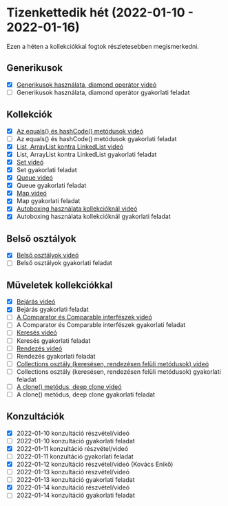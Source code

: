 # Tizenkettedik hét (2022-01-10 - 2022-01-16)

Ezen a héten a kollekciókkal fogtok részletesebben megismerkedni.

## Generikusok

* [x] [Generikusok használata, diamond operátor videó](https://e-learning.training360.com/courses/take/java-se-halado-koll/lessons/10769614-generikusok-hasznalata-diamond-operator)
* [ ] Generikusok használata, diamond operátor gyakorlati feladat

## Kollekciók

* [x] [Az equals() és hashCode() metódusok videó](https://e-learning.training360.com/courses/take/java-se-halado-koll/lessons/10769615-az-equals-es-hashcode-metodusok)
* [ ] Az equals() és hashCode() metódusok gyakorlati feladat
* [x] [List, ArrayList kontra LinkedList videó](https://e-learning.training360.com/courses/take/java-se-halado-koll/lessons/10769616-list-arraylist-kontra-linkedlist)
* [x] List, ArrayList kontra LinkedList gyakorlati feladat
* [x] [Set videó](https://e-learning.training360.com/courses/take/java-se-halado-koll/lessons/10769617-set)
* [x] Set gyakorlati feladat
* [x] [Queue videó](https://e-learning.training360.com/courses/take/java-se-halado-koll/lessons/10769618-queue)
* [x] Queue gyakorlati feladat
* [x] [Map videó](https://e-learning.training360.com/courses/take/java-se-halado-koll/lessons/10769620-map)
* [x] Map gyakorlati feladat
* [x] [Autoboxing használata kollekcióknál videó](https://e-learning.training360.com/courses/take/java-se-halado-koll/lessons/10769619-autoboxing-hasznalata-kollekcioknal)
* [x] Autoboxing használata kollekcióknál gyakorlati feladat

## Belső osztályok

* [x] [Belső osztályok videó](https://e-learning.training360.com/courses/take/java-se-halado-koll/lessons/29778400-belso-osztalyok)
* [ ] Belső osztályok gyakorlati feladat

## Műveletek kollekciókkal

* [x] [Bejárás videó](https://e-learning.training360.com/courses/take/java-se-halado-koll/lessons/10769621-bejaras)
* [x] Bejárás gyakorlati feladat
* [ ] [A Comparator és Comparable interfészek videó](https://e-learning.training360.com/courses/take/java-se-halado-koll/lessons/10769622-a-comparator-es-comparable-interfeszek)
* [ ] A Comparator és Comparable interfészek gyakorlati feladat
* [ ] [Keresés videó](https://e-learning.training360.com/courses/take/java-se-halado-koll/lessons/10769623-kereses)
* [ ] Keresés gyakorlati feladat
* [ ] [Rendezés videó](https://e-learning.training360.com/courses/take/java-se-halado-koll/lessons/10769624-rendezes)
* [ ] Rendezés gyakorlati feladat
* [ ] [Collections osztály (keresésen, rendezésen felüli metódusok) videó](https://e-learning.training360.com/courses/take/java-se-halado-koll/lessons/10769625-collections-osztaly-keresesen-rendezesen-feluli-metodusok)
* [ ] Collections osztály (keresésen, rendezésen felüli metódusok) gyakorlati feladat
* [ ] [A clone() metódus, deep clone videó](https://e-learning.training360.com/courses/take/java-se-halado-koll/lessons/10769626-a-clone-metodus-deep-clone)
* [ ] A clone() metódus, deep clone gyakorlati feladat

## Konzultációk

* [x] 2022-01-10 konzultáció részvétel/videó
* [ ] 2022-01-10 konzultáció gyakorlati feladat
* [x] 2022-01-11 konzultáció részvétel/videó
* [ ] 2022-01-11 konzultáció gyakorlati feladat
* [x] 2022-01-12 konzultáció részvétel/videó (Kovács Enikő)
* [ ] 2022-01-13 konzultáció részvétel/videó
* [ ] 2022-01-13 konzultáció gyakorlati feladat
* [x] 2022-01-14 konzultáció részvétel/videó
* [ ] 2022-01-14 konzultáció gyakorlati feladat